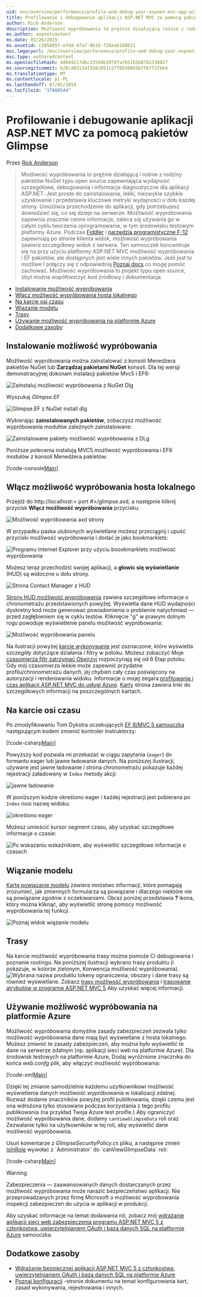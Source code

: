 ```yaml
---
uid: mvc/overview/performance/profile-and-debug-your-aspnet-mvc-app-with-glimpse
title: Profilowanie i debugowanie aplikacji ASP.NET MVC za pomocą pakietów Glimpse | Dokumentacja firmy Microsoft
author: Rick-Anderson
description: Możliwość wypróbowania to prężnie działającą rośnie z rodziny pakietów NuGet typu open source zapewniająca wydajność szczegółowe, debugowania i informacji diagnostycznych dla platformy ASP.NET...
ms.author: aspnetcontent
ms.date: 03/26/2015
ms.assetid: c205805f-efdd-4fa7-9616-f26eab180611
msc.legacyurl: /mvc/overview/performance/profile-and-debug-your-aspnet-mvc-app-with-glimpse
msc.type: authoredcontent
ms.openlocfilehash: 4d044217d6c33594b39747a765165b8702338027
ms.sourcegitcommit: b28cd0313af316c051c2ff8549865bff67f2fbb4
ms.translationtype: MT
ms.contentlocale: pl-PL
ms.lasthandoff: 07/05/2018
ms.locfileid: "37808544"
---
```

<a name="profile-and-debug-your-aspnet-mvc-app-with-glimpse"></a>Profilowanie i debugowanie aplikacji ASP.NET MVC za pomocą pakietów Glimpse
====================
Przez [Rick Anderson](https://github.com/Rick-Anderson)

> Możliwość wypróbowania to prężnie działającą i rośnie z rodziny pakietów NuGet typu open source zapewniająca wydajność szczegółowe, debugowania i informacje diagnostyczne dla aplikacji ASP.NET. Jest proste do zainstalowania, lekki, niezwykle szybkie uzyskiwanie i przedstawia kluczowe metryki wydajności u dołu każdej strony. Umożliwia przechodzenie do aplikacji, gdy potrzebujesz dowiedzieć się, co się dzieje na serwerze. Możliwość wypróbowania zapewnia znacznie cenne informacje, zaleca się używania go w całym cyklu tworzenia oprogramowania, w tym środowisku testowym platformy Azure. Podczas [Fiddler](http://www.telerik.com/fiddler) i [narzędzia programistyczne F-12](https://msdn.microsoft.com/library/ie/gg589512(v=vs.85).aspx) zapewniają po stronie klienta widok, możliwość wypróbowania zawiera szczegółowy widok z serwera. Ten samouczek koncentruje się na przy użyciu platformy ASP.NET MVC możliwość wypróbowania i EF pakietów, ale dostępnych jest wiele innych pakietów. Jeśli jest to możliwe I połączy się z odpowiednią [Poznaj docs](http://getglimpse.com/Docs/) co mogę pomóc zachować. Możliwość wypróbowania to projekt typu open source, zbyt można współtworzyć kod źródłowy i dokumentacja.


- [Instalowanie możliwość wypróbowania](#ig)
- [Włącz możliwość wypróbowania hosta lokalnego](#eg)
- [Na karcie osi czasu](#Time)
- [Wiązanie modelu](#mb)
- [Trasy](#route)
- [Używanie możliwość wypróbowania na platformie Azure](#da)
- [Dodatkowe zasoby](#addRes)

<a id="ig"></a>
## <a name="installing-glimpse"></a>Instalowanie możliwość wypróbowania

Możliwość wypróbowania można zainstalować z konsoli Menedżera pakietów NuGet lub **Zarządzaj pakietami NuGet** konsoli. Dla tej wersji demonstracyjnej dokonam instalacji pakietów Mvc5 i EF6:

![Zainstaluj możliwość wypróbowania z NuGet Dlg](profile-and-debug-your-aspnet-mvc-app-with-glimpse/_static/image1.png)

Wyszukaj *Glimpse.EF*

![Glimpse.EF z NuGet install dlg](profile-and-debug-your-aspnet-mvc-app-with-glimpse/_static/image2.png)

Wybierając **zainstalowanych pakietów**, zobaczysz możliwość wypróbowania modułów zależnych zainstalowane:

![Zainstalowane pakiety możliwość wypróbowania z DLg](profile-and-debug-your-aspnet-mvc-app-with-glimpse/_static/image3.png)

Poniższe polecenia instalują MVC5 możliwość wypróbowania i EF6 modułów z konsoli Menedżera pakietów:

[!code-console[Main](profile-and-debug-your-aspnet-mvc-app-with-glimpse/samples/sample1.cmd)]

<a id="eg"></a>
## <a name="enable-glimpse-for-localhost"></a>Włącz możliwość wypróbowania hosta lokalnego

Przejdź do http://localhost:&lt; port #&gt;/glimpse.axd, a następnie kliknij przycisk <strong>Włącz możliwość wypróbowania</strong> przycisku.

![Możliwość wypróbowania axd strony](profile-and-debug-your-aspnet-mvc-app-with-glimpse/_static/image4.png)

W przypadku paska ulubionych wyświetlane możesz przeciągnij i upuść przyciski możliwość wypróbowania i dodać je jako bookmarklets:

![Programu Internet Explorer przy użyciu boookmarklets możliwość wypróbowania](profile-and-debug-your-aspnet-mvc-app-with-glimpse/_static/image5.png)

Możesz teraz przechodzić swojej aplikacji, a **głowic się wyświetlanie** (HUD) są widoczne u dołu strony.

![Strona Contact Manager z HUD](profile-and-debug-your-aspnet-mvc-app-with-glimpse/_static/image6.png)

[Strony HUD możliwość wypróbowania](http://getglimpse.com/Docs/Heads-up-Display) zawiera szczegółowe informacje o chronometrażu przedstawionych powyżej. Wyświetla dane HUD wydajności dyskretny kod może generować powiadomienia o problemie natychmiast — przed zagłębieniem się w cyklu testów. Kliknięcie &quot;g&quot; w prawym dolnym rogu powoduje wyświetlenie panelu możliwość wypróbowania:

![Możliwość wypróbowania panelu](profile-and-debug-your-aspnet-mvc-app-with-glimpse/_static/image7.png)

Na ilustracji powyżej [karcie wykonywanie](http://getglimpse.com/Docs/Execution-Tab) jest zaznaczone, które wyświetla szczegóły dotyczące działania i filtry w potoku. Możesz zobaczyć Moje [czasomierza filtr zatrzymać Obejrzyj](http://www.nuget.org/packages/StopWatch/) rozpoczynają się od 6 Etap potoku. Gdy mój czasomierza lekkie może zapewnić przydatne profilu/chronometrażu danych, jej chybień cały czas poświęcony na autoryzacji i renderowania widoku. Informacje o mojej zegara [profilowania i czas aplikacji ASP.NET MVC do usługi Azure](https://blogs.msdn.com/b/webdev/archive/2014/07/29/profile-and-time-your-asp-net-mvc-app-all-the-way-to-azure.aspx). [Karty](http://getglimpse.com/Docs/Tabs) strona zawiera linki do szczegółowych informacji na poszczególnych kartach.

<a id="Time"></a>
## <a name="the-timeline-tab"></a>Na karcie osi czasu

Po zmodyfikowaniu Tom Dykstra oczekujących [EF 6/MVC 5 samouczka](../getting-started/getting-started-with-ef-using-mvc/creating-an-entity-framework-data-model-for-an-asp-net-mvc-application.md) następującym kodem zmienić kontroler Instruktorzy:

[!code-csharp[Main](profile-and-debug-your-aspnet-mvc-app-with-glimpse/samples/sample2.cs?highlight=1,20-31)]

Powyższy kod pozwala mi przekazać w ciągu zapytania (`eager`) do formantu eager lub jawne ładowanie danych. Na poniższej ilustracji, używane jest jawne ładowanie i strona chronometrażu pokazuje każdej rejestracji załadowany w `Index` metody akcji:

![jawne ładowanie](profile-and-debug-your-aspnet-mvc-app-with-glimpse/_static/image8.png)

W poniższym kodzie określono eager i każdej rejestracji jest pobierana po `Index` nosi nazwę widoku:

![określono eager](profile-and-debug-your-aspnet-mvc-app-with-glimpse/_static/image9.png)

Możesz umieścić kursor segment czasu, aby uzyskać szczegółowe informacje o czasie:

![Po wskazaniu wskaźnikiem, aby wyświetlić szczegółowe informacje o czasach](profile-and-debug-your-aspnet-mvc-app-with-glimpse/_static/image10.png)

<a id="mb"></a>
## <a name="model-binding"></a>Wiązanie modelu

[Kartę powiązanie modelu](http://getglimpse.com/Docs/Model-Binding-Tab) zawiera mnóstwo informacji, które pomagają zrozumieć, jak zmiennych formularza są powiązane i dlaczego niektóre nie są powiązane zgodnie z oczekiwaniami. Obraz poniżej przedstawia **?** ikona, który można kliknąć, aby wyświetlić stronę pomocy możliwość wypróbowania tej funkcji.

![Poznaj widok wiązanie modelu](profile-and-debug-your-aspnet-mvc-app-with-glimpse/_static/image11.png)

<a id="route"></a>
## <a name="routes"></a>Trasy

 Na karcie możliwość wypróbowania trasy można pomoże Ci debugowania i poznanie routingu. Na poniższej ilustracji wybrano trasy produktu (i pokazuje, w kolorze zielonym, Konwencja możliwość wypróbowania). ![Wybrana nazwa produktu](profile-and-debug-your-aspnet-mvc-app-with-glimpse/_static/image12.png) tokeny ograniczenia, obszary i dane trasy są również wyświetlane. Zobacz [trasy możliwość wypróbowania](http://getglimpse.com/Docs/Routes-Tab) i [trasowanie atrybutów w programie ASP.NET MVC 5](https://blogs.msdn.com/b/webdev/archive/2013/10/17/attribute-routing-in-asp-net-mvc-5.aspx) Aby uzyskać więcej informacji. 

<a id="da"></a>
## <a name="using-glimpse-on-azure"></a>Używanie możliwość wypróbowania na platformie Azure

Możliwość wypróbowania domyślne zasady zabezpieczeń zezwala tylko możliwość wypróbowania dane mają być wyświetlane z hosta lokalnego. Możesz zmienić te zasady zabezpieczeń, aby można było wyświetlić te dane na serwerze zdalnym (np. aplikacji sieci web na platformie Azure). Dla środowisk testowych na platformie Azure, Dodaj wyróżnione znacznika do końca *web.confg* plik, aby włączyć możliwość wypróbowania:

[!code-xml[Main](profile-and-debug-your-aspnet-mvc-app-with-glimpse/samples/sample3.xml?highlight=2-6)]

Dzięki tej zmianie samodzielnie każdemu użytkownikowi możliwość wyświetlenia danych możliwość wypróbowania w lokalizacji zdalnej. Rozważ dodanie znaczników powyżej profil publikowania, dzięki czemu jest ona wdrożona tylko stosowane podczas korzystania z tego profilu publikowania (na przykład Twoja Azure test proifle.) Aby ograniczyć możliwość wypróbowania dane, dodamy `canViewGlimpseData` roli oraz Zezwalanie tylko na użytkowników w tej roli, aby wyświetlić dane możliwość wypróbowania.

Usuń komentarze z *GlimpseSecurityPolicy.cs* pliku, a następnie zmień [IsInRole](https://msdn.microsoft.com/library/system.security.principal.iprincipal.isinrole(v=vs.110).aspx) wywołać z `Administrator` do `canViewGlimpseData` roli:

[!code-csharp[Main](profile-and-debug-your-aspnet-mvc-app-with-glimpse/samples/sample4.cs?highlight=6)]

> [!WARNING]
> Zabezpieczenia — zaawansowanych danych dostarczanych przez możliwość wypróbowania może narazić bezpieczeństwo aplikacji. Nie przeprowadzanych przez firmę Microsoft o możliwość wypróbowania inspekcji zabezpieczeń do użycia w aplikacji w produkcji.


Aby uzyskać informacje na temat dodawania ról, zobacz mój [wdrażanie aplikacji sieci web zabezpieczenia programu ASP.NET MVC 5 z członkostwa, uwierzytelnianiem OAuth i bazą danych SQL na platformie Azure](https://azure.microsoft.com/documentation/articles/web-sites-dotnet-deploy-aspnet-mvc-app-membership-oauth-sql-database/) samouczka.

<a id="addRes"></a>
## <a name="additional-resources"></a>Dodatkowe zasoby

- [Wdrażanie bezpiecznej aplikacji ASP.NET MVC 5 z członkostwa, uwierzytelnianiem OAuth i bazą danych SQL na platformie Azure](https://azure.microsoft.com/documentation/articles/web-sites-dotnet-deploy-aspnet-mvc-app-membership-oauth-sql-database/)
- [Poznaj konfiguracji](http://getglimpse.com/Docs/Configuration) -stronie dokumentu na temat konfigurowania kart, zasad wykonywania, rejestrowania i innych.
